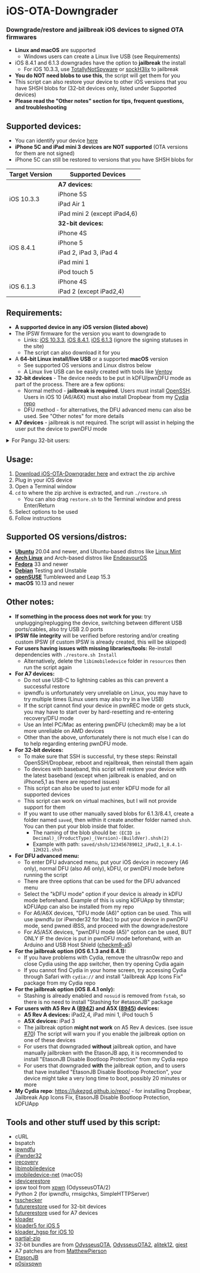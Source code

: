 # iOS-OTA-Downgrader
### Downgrade/restore and jailbreak iOS devices to signed OTA firmwares
- **Linux and macOS** are supported
  - Windows users can create a Linux live USB (see Requirements)
- iOS 8.4.1 and 6.1.3 downgrades have the option to **jailbreak** the install
  - For iOS 10.3.3, use [TotallyNotSpyware](https://totally-not.spyware.lol) or [sockH3lix](https://github.com/SongXiaoXi/sockH3lix) to jailbreak
- **You do NOT need blobs to use this**, the script will get them for you
- This script can also restore your device to other iOS versions that you have SHSH blobs for (32-bit devices only, listed under Supported devices)
- **Please read the "Other notes" section for tips, frequent questions, and troubleshooting**

## Supported devices:

- You can identify your device [here](https://ipsw.me/device-finder)
- **iPhone 5C and iPad mini 3 devices are NOT supported** (OTA versions for them are not signed)
- iPhone 5C can still be restored to versions that you have SHSH blobs for

<table>
    <thead>
        <tr>
            <th>Target Version</th>
            <th>Supported Devices</th>
        </tr>
    </thead>
    <tbody>
        <tr>
            <td rowspan=4>iOS 10.3.3</td>
            <td><b>A7 devices:</b></td>
        </tr>
        <tr><td>iPhone 5S</td></tr>
        <tr><td>iPad Air 1</td></tr>
        <tr><td>iPad mini 2 (except iPad4,6)</td></tr>
        <tr>
            <td rowspan=6>iOS 8.4.1</td>
            <td><b>32-bit devices:</b></td>
        </tr>
        <tr><td>iPhone 4S</td></tr>
        <tr><td>iPhone 5</td></tr>
        <tr><td>iPad 2, iPad 3, iPad 4</td></tr>
        <tr><td>iPad mini 1</td></tr>
        <tr><td>iPod touch 5</td></tr>
        <tr>
            <td rowspan=2>iOS 6.1.3</td>
            <td>iPhone 4S</td>
        </tr>
        <tr><td>iPad 2 (except iPad2,4)</td></tr>
    </tbody>
</table>

## Requirements:
- **A supported device in any iOS version (listed above)**
- The IPSW firmware for the version you want to downgrade to
  - Links: [iOS 10.3.3](https://ipsw.me/10.3.3), [iOS 8.4.1](https://ipsw.me/8.4.1), [iOS 6.1.3](https://ipsw.me/6.1.3) (ignore the signing statuses in the site)
  - The script can also download it for you
- A **64-bit Linux install/live USB** or a supported **macOS** version
  - See supported OS versions and Linux distros below
  - A Linux live USB can be easily created with tools like [Ventoy](https://www.ventoy.net/en/index.html)
- **32-bit devices** - The device needs to be put in kDFU/pwnDFU mode as part of the process. There are a few options:
  - Normal method - **jailbreak is required**. Users must install [OpenSSH](https://cydia.saurik.com/package/openssh/). Users in iOS 10 (A6/A6X) must also install Dropbear from my [Cydia repo](https://lukezgd.github.io/repo/)
  - DFU method - for alternatives, the DFU advanced menu can also be used. See "Other notes" for more details
- **A7 devices** - jailbreak is not required. The script will assist in helping the user put the device to pwnDFU mode

<details>
  <summary>For Pangu 32-bit users:</summary>
  <ul><li>For 32-bit users using Pangu and normal method, install the latest untether for your iOS version <a href="https://github.com/LukeZGD/iOS-OTA-Downgrader-Keys/releases/tag/untether">here</a></li></ul>
</details>

## Usage:
1. [Download iOS-OTA-Downgrader here](https://github.com/LukeZGD/iOS-OTA-Downgrader/archive/master.zip) and extract the zip archive
2. Plug in your iOS device
3. Open a Terminal window
4. `cd` to where the zip archive is extracted, and run `./restore.sh`
    - You can also drag `restore.sh` to the Terminal window and press Enter/Return
5. Select options to be used
6. Follow instructions

## Supported OS versions/distros:
- [**Ubuntu**](https://ubuntu.com/) 20.04 and newer, and Ubuntu-based distros like [Linux Mint](https://www.linuxmint.com/)
- [**Arch Linux**](https://www.archlinux.org/) and Arch-based distros like [EndeavourOS](https://endeavouros.com/)
- [**Fedora**](https://getfedora.org/) 33 and newer
- [**Debian**](https://www.debian.org/) Testing and Unstable
- [**openSUSE**](https://www.opensuse.org/) Tumbleweed and Leap 15.3
- **macOS** 10.13 and newer

## Other notes:
- **If something in the process does not work for you:** try unplugging/replugging the device, switching between different USB ports/cables, also try USB 2.0 ports
- **IPSW file integrity** will be verified before restoring and/or creating custom IPSW (if custom IPSW is already created, this will be skipped)
- **For users having issues with missing libraries/tools:** Re-install dependencies with `./restore.sh Install`
  - Alternatively, delete the `libimobiledevice` folder in `resources` then run the script again
- **For A7 devices:**
  - Do not use USB-C to lightning cables as this can prevent a successful restore
  - ipwndfu is unfortunately very unreliable on Linux, you may have to try multiple times (Linux users may also try in a live USB)
  - If the script cannot find your device in pwnREC mode or gets stuck, you may have to start over by hard-resetting and re-entering recovery/DFU mode
  - Use an Intel PC/Mac as entering pwnDFU (checkm8) may be a lot more unreliable on AMD devices
  - Other than the above, unfortunately there is not much else I can do to help regarding entering pwnDFU mode.
- **For 32-bit devices:**
  - To make sure that SSH is successful, try these steps: Reinstall OpenSSH/Dropbear, reboot and rejailbreak, then reinstall them again
  - To devices with baseband, this script will restore your device with the latest baseband (except when jailbreak is enabled, and on iPhone5,1 as there are reported issues)
  - This script can also be used to just enter kDFU mode for all supported devices
  - This script can work on virtual machines, but I will not provide support for them
  - If you want to use other manually saved blobs for 6.1.3/8.4.1, create a folder named `saved`, then within it create another folder named `shsh`. You can then put your blob inside that folder.
    - The naming of the blob should be: `(ECID in Decimal)_(ProductType)_(Version)-(BuildVer).shsh(2)`
    - Example with path: `saved/shsh/123456789012_iPad2,1_8.4.1-12H321.shsh`
- **For DFU advanced menu:**
  - To enter DFU advanced menu, put your iOS device in recovery (A6 only), normal DFU (also A6 only), kDFU, or pwnDFU mode before running the script
  - There are three options that can be used for the DFU advanced menu
  - Select the "kDFU mode" option if your device is already in kDFU mode beforehand. Example of this is using kDFUApp by tihmstar; kDFUApp can also be installed from my repo
  - For A6/A6X devices, "DFU mode (A6)" option can be used. This will use ipwndfu (or iPwnder32 for Mac) to put your device in pwnDFU mode, send pwned iBSS, and proceed with the downgrade/restore
  - For A5/A5X devices, "pwnDFU mode (A5)" option can be used, BUT ONLY IF the device is put in pwnDFU mode beforehand, with an Arduino and USB Host Shield ([checkm8-a5](https://github.com/synackuk/checkm8-a5))
- **For the jailbreak option (iOS 6.1.3 and 8.4.1):**
  - If you have problems with Cydia, remove the ultrasn0w repo and close Cydia using the app switcher, then try opening Cydia again
  - If you cannot find Cydia in your home screen, try accessing Cydia through Safari with `cydia://` and install "Jailbreak App Icons Fix" package from my Cydia repo
- **For the jailbreak option (iOS 8.4.1 only):**
  - Stashing is already enabled and `nosuid` is removed from `fstab`, so there is no need to install "Stashing for #etasonJB" package
- **For users with A5 Rev A ([8942](https://www.theiphonewiki.com/wiki/S5L8942)) and A5X ([8945](https://www.theiphonewiki.com/wiki/S5L8945)) devices:**
  - **A5 Rev A devices:** iPad2,4, iPad mini 1, iPod touch 5
  - **A5X devices:** iPad 3
  - The jailbreak option **might not work** on A5 Rev A devices. (see issue [#70](https://github.com/LukeZGD/iOS-OTA-Downgrader/issues/70)) The script will warn you if you enable the jailbreak option on one of these devices
  - For users that downgraded **without** jailbreak option, and have manually jailbroken with the EtasonJB app, it is recommended to install "EtasonJB Disable Bootloop Protection" from my Cydia repo
  - For users that downgraded **with** the jailbreak option, and to users that have installed "EtasonJB Disable Bootloop Protection", your device might take a very long time to boot, possibly 20 minutes or more
- **My Cydia repo**: https://lukezgd.github.io/repo/ - for installing Dropbear, Jailbreak App Icons Fix, EtasonJB Disable Bootloop Protection, kDFUApp

## Tools and other stuff used by this script:
- cURL
- bspatch
- [ipwndfu](https://github.com/LukeZGD/ipwndfu)
- [iPwnder32](https://github.com/dora2-iOS/iPwnder32)
- [irecovery](https://github.com/libimobiledevice/libirecovery)
- [libimobiledevice](https://github.com/libimobiledevice/libimobiledevice)
- [imobiledevice-net](https://github.com/libimobiledevice-win32/imobiledevice-net) (macOS)
- [idevicerestore](https://github.com/LukeeGD/idevicerestore)
- ipsw tool from [xpwn](https://github.com/LukeeGD/xpwn) (OdysseusOTA/2)
- Python 2 (for ipwndfu, rmsigchks, SimpleHTTPServer)
- [tsschecker](https://github.com/tihmstar/tsschecker)
- [futurerestore](http://api.tihmstar.net/builds/futurerestore/futurerestore-latest.zip) used for 32-bit devices
- [futurerestore](https://github.com/m1stadev/futurerestore) used for A7 devices
- [kloader](https://www.youtube.com/watch?v=fh0tB6fp0Sc)
- [kloader5 for iOS 5](https://www.pmbonneau.com/cydia/com.pmbonneau.kloader5_1.2_iphoneos-arm.deb)
- [kloader_hgsp for iOS 10](https://twitter.com/nyan_satan/status/945203180522045440)
- [partial-zip](https://github.com/matteyeux/partial-zip)
- 32-bit bundles are from [OdysseusOTA](https://www.youtube.com/watch?v=Wo7mGdMcjxw), [OdysseusOTA2](https://www.youtube.com/watch?v=fh0tB6fp0Sc), [alitek12](https://www.mediafire.com/folder/b1z64roy512wd/FirmwareBundles), [gjest](https://www.reddit.com/r/jailbreak/comments/6yrzzj/release_firmware_bundles_for_ios_841_ipad21234567/)
- A7 patches are from [MatthewPierson](https://github.com/MatthewPierson/iPhone-5s-OTA-Downgrade-Patches)
- [EtasonJB](https://www.theiphonewiki.com/wiki/EtasonJB)
- [p0sixspwn](https://www.theiphonewiki.com/wiki/p0sixspwn)
